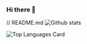 ### Hi there 👋


// README.md
![Github stats](https://github-readme-stats.vercel.app/api?username=IamSaransh&theme=highcontrast&show_icons=true&count_private=true)


![Top Languages Card](https://github-readme-stats.vercel.app/api/top-langs/?username=IamSaransh)
